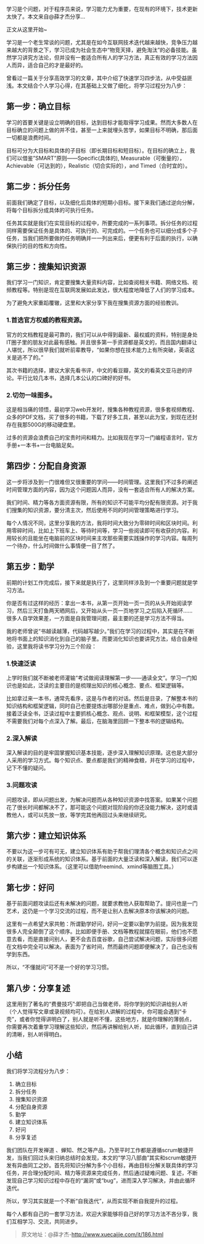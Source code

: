 学习是个问题，对于程序员来说，学习能力尤为重要，在现有的环境下，技术更新太快了。本文来自@薛才杰分享...

正文从这里开始~

学习是一个老生常谈的问题，尤其是在如今互联网技术迭代越来越快，竞争压力越来越大的背景之下，学习已成为社会生态中“物竞天择，避免淘汰”的必备技能。虽然学习讲究方法论，但并没有一套适合所有人的学习方法，真正有效的学习方法因人而异，适合自己的才是最好的。

曾看过一篇关于分享高效学习的文章，其中介绍了快速学习四步法，从中受益匪浅。本文结合个人学习心得，在其基础上又做了细化，将学习过程分为八步：

## 第一步：确立目标

学习的首要关键是设立明确的目标，达到目标才能取得学习成果。然而大多数人在目标确立的问题上做的并不佳，甚至一上来就埋头苦学，如果目标不明确，那后面一切都是浪费时间。

目标可分为大目标和具体的子目标（即长期目标和短目标）。在目标的确立上，我们可以借鉴”SMART”原则——Specific(具体的), Measurable（可衡量的），Achievable（可达到的），Realistic（切合实际的），and Timed（合时宜的）。

## 第二步：拆分任务

前面我们确定了目标，以及细化后具体的短期小目标。接下来我们通过逆向分解，将每个目标拆分成具体的可执行任务。

任务其实就是我们在实现目标的过程中，所要完成的一系列事项。拆分任务的过程同样需要保证任务是具体的、可执行的、可完成的。一个任务也可以细分成多个子任务，当我们把所要做的任务明确并一一列出来后，便更有利于后面的执行，以确保执行的目的性和方向性。

## 第三步：搜集知识资源

我们学习一门知识，肯定要搜集大量资料内容，比如查阅相关书籍、网络文档、视频教程等。特别是现在互联网发展如此发达，很大程度地降低了人们的学习成本。

为了避免大家重蹈覆辙，这里和大家分享下我在搜集资源方面的经验教训。

### 1.首选官方权威的教程资源。

官方的文档教程是最可靠的，我们可以从中得到最新、最权威的资料，特别是身处IT圈子里的朋友对此最有感触。并且很多第一手资源都是英文的，而且国内翻译让人堪忧，所以很早我们就听前辈教导，“如果你想在技术能力上有所突破，英语这关是逃不了的。”

其次书籍的选择，建议大家先看书评，中文的看豆瓣，英文的看英文亚马逊的评论。平行比较几本书，选择几本公认的口碑好的好书。

### 2.切勿一味图多。

这是相当痛的领悟，最初学习web开发时，搜集各种教程资源，很多套视频教程、众多的PDF文档，买了很多的书籍，下载了好多工具，甚至以此为宝，到现在还封存在我那500G的移动硬盘里。

过多的资源会浪费自己的宝贵时间和精力。比如我现在学习一门编程语言时，官方手册+一本书+一台电脑足矣。

## 第四步：分配自身资源

这一步将涉及到一门很难但又很重要的学问——时间管理。这里我们不过多的阐述时间管理方面的内容，因为这个问题因人而异，没有一套适合所有人的解决方案。

我们时间、精力等各方面资源有限，所有的知识不可能平均分配有限资源。对于我们搜集的知识资源，要分清主次，然后使用不同的时间管理策略进行学习。

每个人情况不同，这里分享我的方法，我将时间大致分为零碎时间和区块时间。利用零碎时间，比如上下班车上、等待时间等，学习一些阅读即可有收获的内容。利用较长的且能坐在电脑前的区块时间来主攻那些需要实践操作的学习内容。每周列一个待办，什么时间做什么事情便一目了然了。

## 第五步：勤学

前期的计划工作完成后，接下来就是执行了，这里同样涉及到一个重要问题就是学习方法。

你是否有过这样的经历：拿出一本书，从第一页开始一页一页的从头开始阅读学习，然后三天打鱼两天晒网后，又开始从头一页一页地学习,之后陷入死循环……很多人自学效果差，一方面是自我管理问题，最主要的还是学习方法不得当。

我的老师曾说“书越读越薄，代码越写越少。”我们在学习的过程中，其实是在不断地将书面上的知识消化到自己的脑子里。而要消化知识也要讲究方法，结合自身经验，这里我将读书学习分为三个阶段：

### 1.快速泛读

上学时我们就不断被老师灌输“考试做阅读理解第一步——通读全文”。学习一门知识也是如此，泛读的主要目的是梳理出知识的核心概念、要点、框架逻辑等。

比如拿过来一本书，通常先看序，这是与作者的对话。然后是目录，了解整本书的知识结构和框架逻辑，同时自己也要提炼出哪部分是重点、难点，做到心中有数。接着泛读全书，泛读过程中主要抓核心概念、观点、说明、和框架模型，这个过程不需要我们对每个点深入了解。最后，在脑海里回顾一下整本书的逻辑结构。

### 2.深入解读

深入解读的目的是牢固掌握知识基本技能，逐步深入理解知识原理。这也是大部分人采用的学习方式。每个知识点、要点都是我们的精神食粮，并在学习的过程中，记下不懂的疑问。

### 3.问题攻读

问题攻读，即从问题出发，为解决问题而从各种知识资源中找答案。如果某个问题花了很长时间都解决不了，那可能这个问题对现阶段的你还没能力解决，这时或请教他人，或可以先放一放，等学完其他再回过头来继续研究。

## 第六步：建立知识体系

不要以为这一步可有可无，建立知识体系有助于帮我们理清各个概念和知识点之间的关联，逐渐形成系统的知识体系。基于前面的大量泛读和深入解读，我们可以逐步构建出一个知识体系。（这里可以借助freemind、xmind等脑图工具。）

## 第七步：好问

基于前面问题攻读后还有未解决的问题，就要求教他人获取帮助了。提问也是一门艺术，这仍是一个学习交流的过程，而不是让别人去解决原本你该解决的问题。

这里有一点希望大家共勉：所谓勤学好问，好问一定要以勤学为前提。因为我发现很多人完全颠倒了这个顺序。比如即便手册、文档等教程就摆在眼前，他们也不愿意去看，而是直接问别人，更不会去百度谷歌，自己尝试解决问题，实际很多问题在文档中完全可以解决。表面为了省时间，然而最终问题即便解决了，自己也没有学到东西。

所以，“不懂就问”可不是一个好的学习习惯。

## 第八步：分享复述

这里用到了著名的“费曼技巧”:即把自己当做老师，将你学到的知识讲给别人听（个人觉得写文章或录视频均可）。在给别人讲解的过程中，你可能会遇到“卡壳”，或者你觉得讲明白了，别人就是听不懂，这些地方，就是你理解的薄弱点，你需要再次着重学习理解这些知识，然后再讲解给别人听，如此循环，直到自己讲的清晰，别人听得明白。

## 小结

我们将学习流程分为八步：

1. 确立目标
2. 拆分任务
3. 搜集知识资源
4. 分配自身资源
5. 勤学
6. 建立知识体系
7. 好问
8. 分享复述

我们团队在开发禅道 、蝉知、然之等产品，乃至平时工作都是遵循scrum敏捷开发，当我们回过头来归纳总结时会发现，本文的“学习八部曲”其实和scrum敏捷开发有异曲同工之妙。首先将知识分解为多个小目标，再由目标分解关联具体的学习任务，并合理分配时间、精力等资源来完成任务，然后通过疑难问题、复述，不断发现自己学习知识过程中存在的“漏洞”或“bug”，进而深入学习解决，并由此循环迭代。

所以，学习其实就是一个不断“自我迭代”，从而实现不断自我提升的过程。

每个人都有自己的一套学习方法，欢迎大家能够将自己好的学习方法不吝分享，我们互相学习、交流，共同进步。

> 原文地址：@薛才杰-http://www.xuecaijie.com/it/186.html

